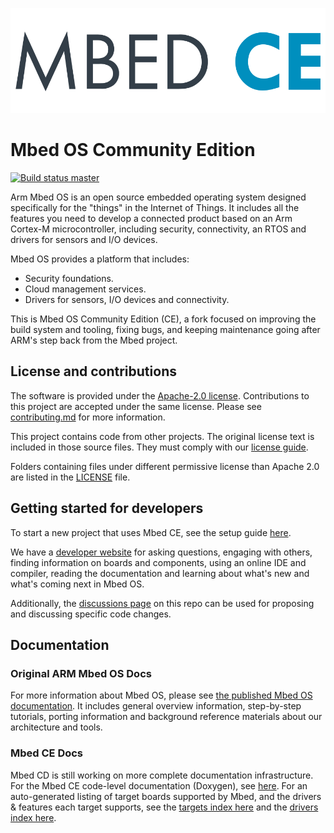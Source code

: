 [![Mbed OS][mbed-os-logo]][mbed-os-link]
# Mbed OS Community Edition

[![Build status master][mbed-master-svg]][mbed-master]

[mbed-os-logo]: logo.png
[mbed-os-link]: https://www.mbed.com/en/platform/mbed-os/
[mbed-master]: https://github.com/multiplemonomials/mbed-os/actions/workflows/basic_checks.yml
[mbed-master-svg]: https://github.com/multiplemonomials/mbed-os/actions/workflows/basic_checks.yml/badge.svg

Arm Mbed OS is an open source embedded operating system designed specifically for the "things" in the Internet of Things. It includes all the features you need to develop a connected product based on an Arm Cortex-M microcontroller, including security, connectivity, an RTOS and drivers for sensors and I/O devices.

Mbed OS provides a platform that includes:

- Security foundations.
- Cloud management services.
- Drivers for sensors, I/O devices and connectivity.

This is Mbed OS Community Edition (CE), a fork focused on improving the build system and tooling, fixing bugs, and keeping maintenance going after ARM's step back from the Mbed project.

## License and contributions

The software is provided under the [Apache-2.0 license](LICENSE-apache-2.0.txt). Contributions to this project are accepted under the same license. Please see [contributing.md](CONTRIBUTING.md) for more information.

This project contains code from other projects. The original license text is included in those source files. They must comply with our [license guide](https://os.mbed.com/docs/mbed-os/latest/contributing/license.html).

Folders containing files under different permissive license than Apache 2.0 are listed in the [LICENSE](LICENSE.md) file.

## Getting started for developers

To start a new project that uses Mbed CE, see the setup guide [here](https://github.com/mbed-ce/mbed-os/wiki/New-Project-Setup-Guide).

We have a [developer website](https://os.mbed.com) for asking questions, engaging with others, finding information on boards and components, using an online IDE and compiler, reading the documentation and learning about what's new and what's coming next in Mbed OS.

Additionally, the [discussions page](https://github.com/mbed-ce/mbed-os/discussions) on this repo can be used for proposing and discussing specific code changes.

## Documentation

### Original ARM Mbed OS Docs
For more information about Mbed OS, please see [the published Mbed OS documentation](https://os.mbed.com/docs/latest). It includes general overview information, step-by-step tutorials, porting information and background reference materials about our architecture and tools.

### Mbed CE Docs
Mbed CD is still working on more complete documentation infrastructure. For the Mbed CE code-level documentation (Doxygen), see [here](https://mbed-ce.github.io/mbed-os/group__mbed-os-public.html).  For an auto-generated listing of target boards supported by Mbed, and the drivers & features each target supports, see the [targets index here](https://mbed-ce.github.io/mbed-ce-test-tools/targets/) and the [drivers index here](https://mbed-ce.github.io/mbed-ce-test-tools/drivers/).



